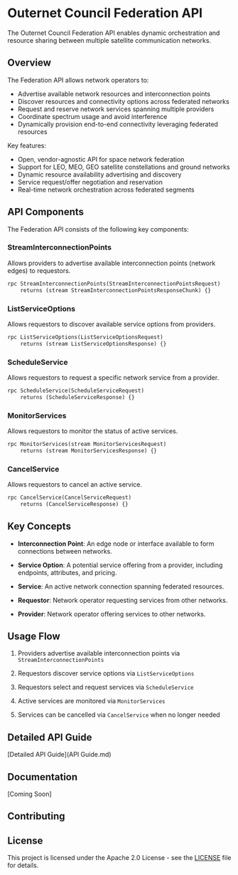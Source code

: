 # Outernet Council Federation API

The Outernet Council Federation API enables dynamic orchestration and resource sharing between multiple satellite communication networks.

## Overview

The Federation API allows network operators to:

- Advertise available network resources and interconnection points
- Discover resources and connectivity options across federated networks  
- Request and reserve network services spanning multiple providers
- Coordinate spectrum usage and avoid interference
- Dynamically provision end-to-end connectivity leveraging federated resources

Key features:

- Open, vendor-agnostic API for space network federation
- Support for LEO, MEO, GEO satellite constellations and ground networks
- Dynamic resource availability advertising and discovery
- Service request/offer negotiation and reservation  
- Real-time network orchestration across federated segments

## API Components

The Federation API consists of the following key components:

### StreamInterconnectionPoints

Allows providers to advertise available interconnection points (network edges) to requestors.

```protobuf
rpc StreamInterconnectionPoints(StreamInterconnectionPointsRequest) 
    returns (stream StreamInterconnectionPointsResponseChunk) {}
```

### ListServiceOptions  

Allows requestors to discover available service options from providers.

```protobuf
rpc ListServiceOptions(ListServiceOptionsRequest)
    returns (stream ListServiceOptionsResponse) {}
```

### ScheduleService

Allows requestors to request a specific network service from a provider.

```protobuf
rpc ScheduleService(ScheduleServiceRequest) 
    returns (ScheduleServiceResponse) {}
```

### MonitorServices

Allows requestors to monitor the status of active services.

```protobuf
rpc MonitorServices(stream MonitorServicesRequest)
    returns (stream MonitorServicesResponse) {}
```

### CancelService

Allows requestors to cancel an active service.

```protobuf
rpc CancelService(CancelServiceRequest) 
    returns (CancelServiceResponse) {}
```

## Key Concepts

- **Interconnection Point**: An edge node or interface available to form connections between networks.

- **Service Option**: A potential service offering from a provider, including endpoints, attributes, and pricing.

- **Service**: An active network connection spanning federated resources.

- **Requestor**: Network operator requesting services from other networks.

- **Provider**: Network operator offering services to other networks.

## Usage Flow

1. Providers advertise available interconnection points via `StreamInterconnectionPoints`

2. Requestors discover service options via `ListServiceOptions`

3. Requestors select and request services via `ScheduleService` 

4. Active services are monitored via `MonitorServices`

5. Services can be cancelled via `CancelService` when no longer needed

## Detailed API Guide

[Detailed API Guide](API Guide.md)

## Documentation  

[Coming Soon]

## Contributing

## License

This project is licensed under the Apache 2.0 License - see the [LICENSE](LICENSE.md) file for details.
